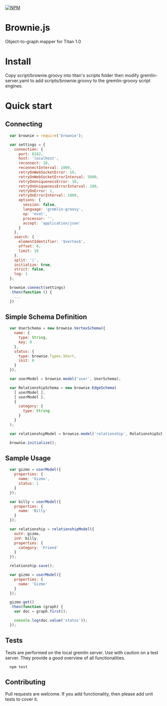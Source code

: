 [![NPM](https://nodei.co/npm/brownie.png?downloads=true)](https://nodei.co/npm/brownie/)

Brownie.js
==========

Object-to-graph mapper for Titan 1.0

Install
=======

Copy script/brownie.groovy into titan's scripts folder then modify gremlin-server.yaml to add scripts/brownie.groovy to the gremlin-groovy script engines.

Quick start
===========

## Connecting

```js
  var brownie = require('brownie');

  var settings = {
    connection: {
      port: 8182,
      host: 'localhost',
      reconnect: 10,
      reconnectInterval: 1000,
      retryOnWebSocketError: 10,
      retryOnWebSocketErrorInterval: 5000,
      retryOnUniquenessError: 10,
      retryOnUniquenessErrorInterval: 200,
      retryOnError: 1,
      retryOnErrorInterval: 1000,
      options: {
        session: false,
        language: 'gremlin-groovy',
        op: 'eval',
        processor: '',
        accept: 'application/json'
      }
    },
    search: {
      elementIdentifier: '$vertex$',
      offset: 0,
      limit: 10
    },
    split: '|',
    initialize: true,
    strict: false,
    log: 1
  };

  brownie.connect(settings)
  .then(function () {
    ...
  })
```

## Simple Schema Definition

```js
  var UserSchema = new brownie.VertexSchema({
    name: {
      type: String,
      key: 0
    },
    status: {
      type: brownie.Types.Short,
      init: 0
    }
  });

  var userModel = brownie.model('user', UserSchema);

  var RelationshipSchema = new brownie.EdgeSchema(
    [ userModel ],
    [ userModel ], 
    {
      category: {
        type: String
      }
    }
  );

  var relationshipModel = brownie.model('relationship', RelationshipSchema);

  brownie.initialize();
```

## Sample Usage

```js
  var gizmo = userModel({
    properties: {
      name: 'Gizmo',
      status: 1
    }
  });

  var billy = userModel({
    properties: {
      name: 'Billy'
    }
  });

  var relationship = relationshipModel({
    outV: gizmo,
    inV: billy,
    properties: {
      category: 'Friend'
    }
  });

  relationship.save();
```

```js
  var gizmo = userModel({
    properties: {
      name: 'Gizmo'
    }
  });

  gizmo.get()
  .then(function (graph) {
    var doc = graph.first();

    console.log(doc.value('status'));
  });
```

## Tests

Tests are performed on the local gremlin server. Use with caution on a test server. They provide a good overview of all functionalities.
```shell
  npm test
```

## Contributing

Pull requests are welcome. If you add functionality, then please add unit tests to cover it.